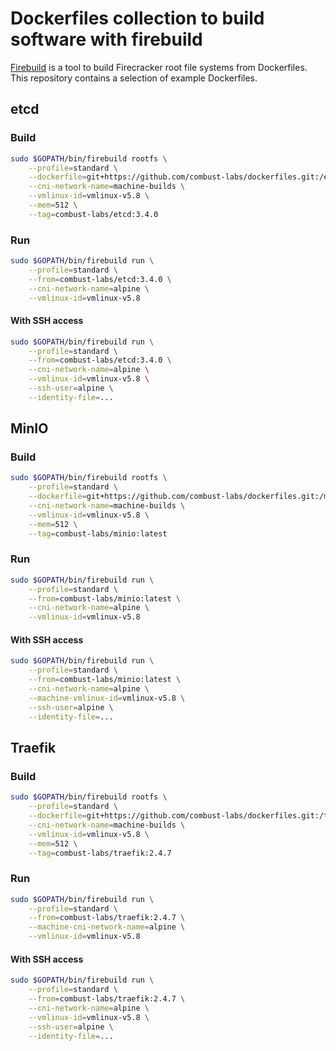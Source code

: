 # Dockerfiles collection to build software with firebuild

[Firebuild](https://github.com/combust-labs/firebuild) is a tool to build Firecracker root file systems from Dockerfiles.  
This repository contains a selection of example Dockerfiles.

## etcd

### Build

```sh
sudo $GOPATH/bin/firebuild rootfs \
    --profile=standard \
    --dockerfile=git+https://github.com/combust-labs/dockerfiles.git:/etcd/3.4.0/Dockerfile \
    --cni-network-name=machine-builds \
    --vmlinux-id=vmlinux-v5.8 \
    --mem=512 \
    --tag=combust-labs/etcd:3.4.0
```

### Run

```sh
sudo $GOPATH/bin/firebuild run \
    --profile=standard \
    --from=combust-labs/etcd:3.4.0 \
    --cni-network-name=alpine \
    --vmlinux-id=vmlinux-v5.8
```

#### With SSH access

```sh
sudo $GOPATH/bin/firebuild run \
    --profile=standard \
    --from=combust-labs/etcd:3.4.0 \
    --cni-network-name=alpine \
    --vmlinux-id=vmlinux-v5.8 \
    --ssh-user=alpine \
    --identity-file=...
```

## MinIO

### Build

```sh
sudo $GOPATH/bin/firebuild rootfs \
    --profile=standard \
    --dockerfile=git+https://github.com/combust-labs/dockerfiles.git:/minio/latest/Dockerfile \
    --cni-network-name=machine-builds \
    --vmlinux-id=vmlinux-v5.8 \
    --mem=512 \
    --tag=combust-labs/minio:latest
```

### Run

```sh
sudo $GOPATH/bin/firebuild run \
    --profile=standard \
    --from=combust-labs/minio:latest \
    --cni-network-name=alpine \
    --vmlinux-id=vmlinux-v5.8
```

#### With SSH access

```sh
sudo $GOPATH/bin/firebuild run \
    --profile=standard \
    --from=combust-labs/minio:latest \
    --cni-network-name=alpine \
    --machine-vmlinux-id=vmlinux-v5.8 \
    --ssh-user=alpine \
    --identity-file=...
```

## Traefik

### Build

```sh
sudo $GOPATH/bin/firebuild rootfs \
    --profile=standard \
    --dockerfile=git+https://github.com/combust-labs/dockerfiles.git:/traefik/2.4.7/Dockerfile \
    --cni-network-name=machine-builds \
    --vmlinux-id=vmlinux-v5.8 \
    --mem=512 \
    --tag=combust-labs/traefik:2.4.7
```

### Run

```sh
sudo $GOPATH/bin/firebuild run \
    --profile=standard \
    --from=combust-labs/traefik:2.4.7 \
    --machine-cni-network-name=alpine \
    --vmlinux-id=vmlinux-v5.8
```

#### With SSH access

```sh
sudo $GOPATH/bin/firebuild run \
    --profile=standard \
    --from=combust-labs/traefik:2.4.7 \
    --cni-network-name=alpine \
    --vmlinux-id=vmlinux-v5.8 \
    --ssh-user=alpine \
    --identity-file=...
```
